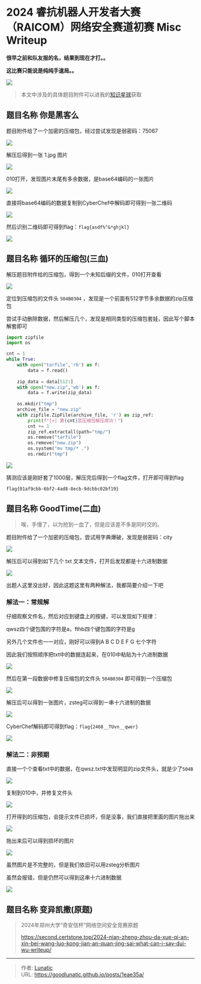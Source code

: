 # 2024 睿抗机器人开发者大赛（RAICOM）网络安全赛道初赛 Misc Writeup

**很早之前和队友报的名，结果到现在才打。。**

**这比赛只能说是纯纯手速局。。**
<!--more-->

![](imgs/image-20241021155152950.png)

> 本文中涉及的具体题目附件可以进我的[知识星球](https://t.zsxq.com/an6p6)获取

## 题目名称 你是黑客么 
题目附件给了一个加密的压缩包，经过尝试发现是弱密码：75067

![](imgs/image-20241021122630666.png)

解压后得到一张 1.jpg 图片

![](imgs/image-20241021122951914.jpeg)

010打开，发现图片末尾有多余数据，是base64编码的一张图片

![](imgs/image-20241021123039673.png)

直接将base64编码的数据复制到CyberChef中解码即可得到一张二维码

![](imgs/image-20241021123225659.png)

然后识别二维码即可得到flag：`flag{asdf%^&*ghjkl}`

![](imgs/image-20241021123311011.png)


## 题目名称 循环的压缩包(三血)
解压题目附件给的压缩包，得到一个未知后缀的文件，010打开查看

![](imgs/image-20241021123526256.png)

定位到压缩包的文件头 `504B0304` ，发现是一个前面有512字节多余数据的zip压缩包

尝试手动删除数据，然后解压几个，发现是相同类型的压缩包套娃，因此写个脚本解套即可

```python
import zipfile
import os

cnt = 1
while True:
    with open("tarfile",'rb') as f:
        data = f.read()
        
    zip_data = data[512:]
    with open("new.zip",'wb') as f:
        data = f.write(zip_data)
        
    os.mkdir("tmp")
    archive_file = "new.zip"
    with zipfile.ZipFile(archive_file, 'r') as zip_ref:
        print(f"[+] 第{cnt}层压缩包解压成功！")
        cnt += 1 
        zip_ref.extractall(path="tmp/")
        os.remove("tarfile")
        os.remove("new.zip")
        os.system("mv tmp/* .")
        os.rmdir("tmp")
```

![](imgs/image-20241021124730744.png)

猜测应该是刚好套了1000层，解压完后得到一个flag文件，打开即可得到flag

`flag{01af9cbb-6bf2-4ad8-8ecb-9dcbbc02bf19}`

## 题目名称 GoodTime(二血)
> 唉，手慢了，以为抢到一血了，但是应该差不多是同时交的。

题目附件给了一个加密的压缩包，尝试用字典爆破，发现是弱密码：city

![](imgs/image-20241021124956094.png)

解压后可以得到如下几个 txt 文本文件，打开后发现都是十六进制数据

![](imgs/image-20241021125258045.png)



出题人这里没出好，因此这题这里有两种解法，我都简要介绍一下吧

### 解法一：常规解

仔细观察文件名，然后对应到键盘上的按键，可以发现如下规律：

qwsz四个键包围的字符是a，fthb四个键包围的字符是g

另外几个文件也一一对应，刚好可以得到A B C D E F G 七个字符

因此我们按照顺序把txt中的数据连起来，在010中粘贴为十六进制数据

![](imgs/image-20241021130028998.png)

然后在第一段数据中修复压缩包的文件头 `504B0304` 即可得到一个压缩包

![](imgs/image-20241021125926981.png)

解压后可以得到一张图片，zsteg可以得到一串十六进制的数据

![](imgs/image-20241021130152654.png)

CyberChef解码即可得到flag：`flag{2468__TUvn__qwer}`

![](imgs/image-20241021130225112.png)

### 解法二：非预期

直接一个个查看txt中的数据，在qwsz.txt中发现明显的zip文件头，就是少了`504B`

![](imgs/image-20241021130511690.png)

复制到010中，并修复文件头

![](imgs/image-20241021130727902.png)

打开得到的压缩包，会提示文件已损坏，但是没事，我们直接把里面的图片拖出来

![](imgs/image-20241021130807766.png)

拖出来后可以得到损坏的图片

![](imgs/image-20241021130843258.png)

虽然图片是不完整的，但是我们依旧可以用zsteg分析图片

虽然会报错，但是仍然可以得到这串十六进制数据

![](imgs/image-20241021130929879.png)

## 题目名称 变异凯撒(原题)

> 2024年郑州大学“奇安信杯”网络空间安全竞赛原题
> 
> https://second.certstone.top/2024-nian-zheng-zhou-da-xue-qi-an-xin-bei-wang-luo-kong-jian-an-quan-jing-sai-what-can-i-say-dui-wu-writeup/


---

> 作者: [Lunatic](https://goodlunatic.github.io)  
> URL: https://goodlunatic.github.io/posts/1eae35a/  

